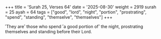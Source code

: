 +++
title = 'Surah 25, Verses 64'
date = '2025-08-30'
weight = 2919
surah = 25
ayah = 64
tags = ["good", "lord", "night", "portion", "prostrating", "spend", "standing", "themselve", "themselves"]
+++

˹They are˺ those who spend ˹a good portion of˺ the night, prostrating themselves and standing before their Lord.